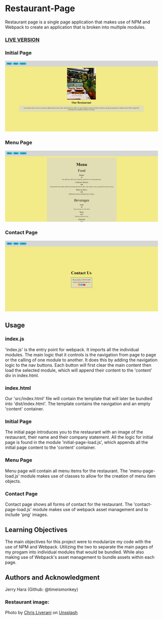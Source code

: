 # Restaurant-Page

Restaurant page is a single page application that makes use of NPM and Webpack to create an application that is broken into multiple modules.

### <a href="">LIVE VERSION</a>

### Initial Page

![preview screenshot](./imgs/initial-page.png)

### Menu Page

![preview screenshot](./imgs/menu-page.png)

### Contact Page

![preview screenshot](./imgs/contact-page.png)

## Usage

### index.js

'index.js' is the entry point for webpack. It imports all the individual modules. The main logic that it controls is the navigation from page to page or the calling of one module to another. It does this by adding the navigation logic to the nav buttons. Each button will first clear the main content then load the selected module, which will append their content to the 'content' div in index.html.

### index.html

Our 'src/index.html' file will contain the template that will later be bundled into 'dist/index.html'. The template contains the navigation and an empty 'content' container.

### Initial Page

The initial page introduces you to the restaurant with an image of the restaurant, their name and their company statement. All the logic for initial page is found in the module 'initial-page-load.js', which appends all the initial page content to the 'content' container.

### Menu Page

Menu page will contain all menu items for the restaurant. The 'menu-page-load.js' module makes use of classes to allow for the creation of menu item objects.

### Contact Page

Contact page shows all forms of contact for the restaurant. The 'contact-page-load.js' module makes use of webpack asset management and to include 'png' images.

## Learning Objectives

The main objectives for this project were to modularize my code with the use of NPM and Webpack. Utilizing the two to separate the main pages of my progam into individual modules that would be bundled. While also making use of Webpack's asset management to bundle assets within each page.

## Authors and Acknowledgment

Jerry Hara (Github: @timeismonkey)

### Restaurant image:

Photo by <a href="https://unsplash.com/@chrisliverani?utm_content=creditCopyText&utm_medium=referral&utm_source=unsplash">Chris Liverani</a> on <a href="https://unsplash.com/photos/formal-dinner-setup-oCsaxvGCehM?utm_content=creditCopyText&utm_medium=referral&utm_source=unsplash">Unsplash</a>
